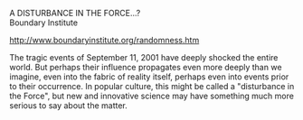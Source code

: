 <div id="wikitext">

A DISTURBANCE IN THE FORCE...?\
Boundary Institute

<http://www.boundaryinstitute.org/randomness.htm>

The tragic events of September 11, 2001 have deeply shocked the entire
world. But perhaps their influence propagates even more deeply than we
imagine, even into the fabric of reality itself, perhaps even into
events prior to their occurrence. In popular culture, this might be
called a "disturbance in the Force", but new and innovative science may
have something much more serious to say about the matter.

<div class="vspace">

</div>

</div>
